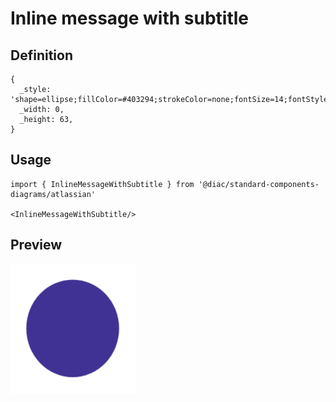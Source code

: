 # Inline message with subtitle

## Definition

```
{
  _style: 'shape=ellipse;fillColor=#403294;strokeColor=none;fontSize=14;fontStyle=1;align=center;fontColor=#ffffff;sketch=0;',
  _width: 0,
  _height: 63,
}
```

## Usage

```
import { InlineMessageWithSubtitle } from '@diac/standard-components-diagrams/atlassian'

<InlineMessageWithSubtitle/>
```

## Preview

<img src="./inline-message-with-subtitle.png" width="200"/>
